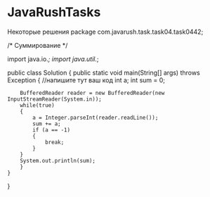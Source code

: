 # JavaRushTasks
Некоторые решения
package com.javarush.task.task04.task0442;

/* 
Суммирование
*/

import java.io.*;
import java.util.*;

public class Solution {
    public static void main(String[] args) throws Exception {
        //напишите тут ваш код
        int a;
        int sum = 0;

        BufferedReader reader = new BufferedReader(new InputStreamReader(System.in));
        while(true)
        {
            a = Integer.parseInt(reader.readLine());
            sum += a;
            if (a == -1)
            {
                break;
            }
        }
        System.out.println(sum);
        }
    }
}
